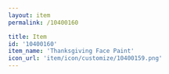 ```yaml
---
layout: item
permalink: /10400160

title: Item
id: '10400160'
item_name: 'Thanksgiving Face Paint'
icon_url: 'item/icon/customize/10400159.png'
---
```

